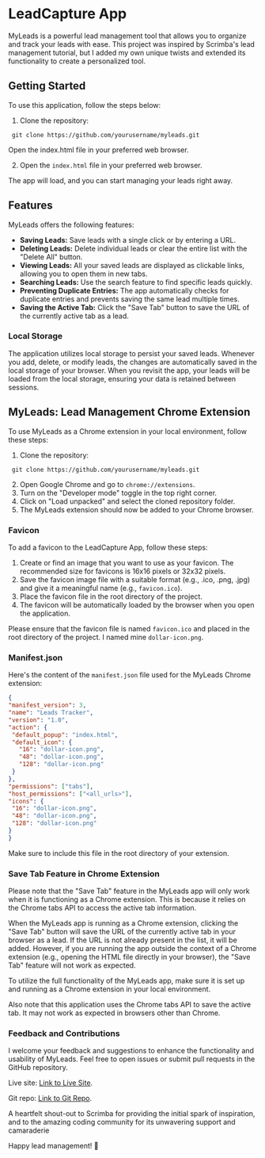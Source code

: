 # LeadCapture App

MyLeads is a powerful lead management tool that allows you to organize and track your leads with ease. This project was inspired by Scrimba's lead management tutorial, but I added my own unique twists and extended its functionality to create a personalized tool.

## Getting Started

To use this application, follow the steps below:

1. Clone the repository:

`
git clone https://github.com/yourusername/myleads.git`

Open the index.html file in your preferred web browser.

2. Open the `index.html` file in your preferred web browser.

The app will load, and you can start managing your leads right away.

## Features

MyLeads offers the following features:

- **Saving Leads:** Save leads with a single click or by entering a URL.
- **Deleting Leads:** Delete individual leads or clear the entire list with the "Delete All" button.
- **Viewing Leads:** All your saved leads are displayed as clickable links, allowing you to open them in new tabs.
- **Searching Leads:** Use the search feature to find specific leads quickly.
- **Preventing Duplicate Entries:** The app automatically checks for duplicate entries and prevents saving the same lead multiple times.
- **Saving the Active Tab:** Click the "Save Tab" button to save the URL of the currently active tab as a lead.

### Local Storage

The application utilizes local storage to persist your saved leads. Whenever you add, delete, or modify leads, the changes are automatically saved in the local storage of your browser. When you revisit the app, your leads will be loaded from the local storage, ensuring your data is retained between sessions.

## MyLeads: Lead Management Chrome Extension

To use MyLeads as a Chrome extension in your local environment, follow these steps:

1. Clone the repository:

`
git clone https://github.com/yourusername/myleads.git`

2. Open Google Chrome and go to `chrome://extensions`.
3. Turn on the "Developer mode" toggle in the top right corner.
4. Click on "Load unpacked" and select the cloned repository folder.
5. The MyLeads extension should now be added to your Chrome browser.

### Favicon

To add a favicon to the LeadCapture App, follow these steps:

1. Create or find an image that you want to use as your favicon. The recommended size for favicons is 16x16 pixels or 32x32 pixels.
2. Save the favicon image file with a suitable format (e.g., .ico, .png, .jpg) and give it a meaningful name (e.g., `favicon.ico`).
3. Place the favicon file in the root directory of the project.
4. The favicon will be automatically loaded by the browser when you open the application.

Please ensure that the favicon file is named `favicon.ico` and placed in the root directory of the project. I named mine `dollar-icon.png`.

### Manifest.json

Here's the content of the `manifest.json` file used for the MyLeads Chrome extension:

````json
{
"manifest_version": 3,
"name": "Leads Tracker",
"version": "1.0",
"action": {
 "default_popup": "index.html",
 "default_icon": {
   "16": "dollar-icon.png",
   "48": "dollar-icon.png",
   "128": "dollar-icon.png"
 }
},
"permissions": ["tabs"],
"host_permissions": ["<all_urls>"],
"icons": {
 "16": "dollar-icon.png",
 "48": "dollar-icon.png",
 "128": "dollar-icon.png"
}
}
````
Make sure to include this file in the root directory of your extension.

### Save Tab Feature in Chrome Extension

Please note that the "Save Tab" feature in the MyLeads app will only work when it is functioning as a Chrome extension. This is because it relies on the Chrome tabs API to access the active tab information.

When the MyLeads app is running as a Chrome extension, clicking the "Save Tab" button will save the URL of the currently active tab in your browser as a lead. If the URL is not already present in the list, it will be added. However, if you are running the app outside the context of a Chrome extension (e.g., opening the HTML file directly in your browser), the "Save Tab" feature will not work as expected.

To utilize the full functionality of the MyLeads app, make sure it is set up and running as a Chrome extension in your local environment.

Also note that this application uses the Chrome tabs API to save the active tab. It may not work as expected in browsers other than Chrome.

### Feedback and Contributions
I welcome your feedback and suggestions to enhance the functionality and usability of MyLeads. Feel free to open issues or submit pull requests in the GitHub repository.

Live site: [Link to Live Site](https://leadcaptureapp.netlify.app/).

Git repo: [Link to Git Repo](https://github.com/LuchiAdaobi/chromeExtension).

A heartfelt shout-out to Scrimba for providing the initial spark of inspiration, and to the amazing coding community for its unwavering support and camaraderie

Happy lead management! 🚀
